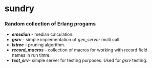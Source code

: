 # sundry
<h3>Random collection of Erlang progams</h3>

<ul>
    <li><b><i>emedian</b></i> - median calculation.</li>
    <li><b><i>gsrv</b></i> - simple implementation of <i>gen_server</i> multi call.</li>
    <li><b><i>lstree</b></i> - pruning algorithm.</li>
    <li><b><i>record_macros</b></i> - collection of macros for working with record field names in run timre.</li>
    <li><b><i>test_srv</b></i>- simple server for testing purposes. Used for <i>gsrv</i> testing.</li>
</ul>
